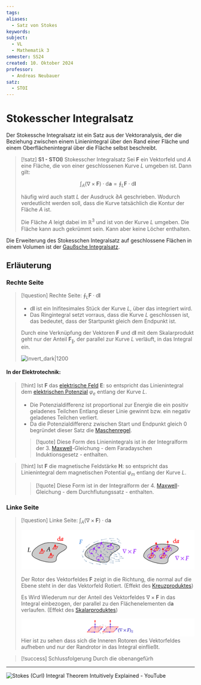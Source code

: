 ```yaml
---
tags: 
aliases:
  - Satz von Stokes
keywords: 
subject:
  - VL
  - Mathematik 3
semester: SS24
created: 10. Oktober 2024
professor:
  - Andreas Neubauer
satz:
  - STOI
---
```

 

# Stokesscher Integralsatz

Der Stokessche Integralsatz ist ein Satz aus der Vektoranalysis, der die Beziehung zwischen einem Linienintegral über den Rand einer Fläche und einem Oberflächenintegral über die Fläche selbst beschreibt.

> [!satz] **S1 - STOI)** Stokesscher Integralsatz
> Sei $\boldsymbol{F}$ ein Vektorfeld und $A$ eine Fläche, die von einer geschlossenen Kurve $L$ umgeben ist. Dann gilt:
> 
> $$\int_{A}(\nabla \times \boldsymbol{F}) \cdot \mathrm{d} \boldsymbol{a}=\oint_L \boldsymbol{F} \cdot \mathrm{d} \boldsymbol{l}$$
> 
> häufig wird auch statt $L$ der Ausdruck $\partial A$ geschrieben. Wodurch verdeutlicht werden soll, dass die Kurve tatsächlich die Kontur der Fläche $A$ ist.
> 
> Die Fläche $A$ leigt dabei im $\mathbb{R}^{3}$ und ist von der Kurve $L$ umgeben. Die Fläche kann auch gekrümmt sein. Kann aber keine Löcher enthalten.



Die Erweiterung des Stokesschen Integralsatz auf geschlossene Flächen in einem Volumen ist der [Gaußsche Integralsatz](Analysis/Gaußscher%20Integralsatz.md).

## Erläuterung

### Rechte Seite

> [!question] Rechte Seite: $\oint_{L} \boldsymbol{F}\cdot \mathrm{d}\boldsymbol{l}$
> 
> - $\mathrm{d} \boldsymbol{l}$ ist ein Inifitesimales Stück der Kurve $L$, über das integriert wird.
> - Das Ringintegral setzt vorraus, dass die Kurve $L$ geschlossen ist, das bedeutet, dass der Startpunkt gleich dem Endpunkt ist.
> 
> Durch eine Verknüpfung der Vektoren $\boldsymbol{F}$ und $\mathrm{d} \boldsymbol{l}$ mit dem Skalarprodukt geht nur der Anteil $\boldsymbol{F}_{\|}$, der parallel zur Kurve $L$ verläuft, in das Integral ein.
> 
> ![invert_dark|1200](../assets/StokesRechteSeite.svg)
> 

#### In der Elektrotechnik:

> [!hint] Ist $\boldsymbol{F}$ das [elektrische Feld](../Elektrotechnik/Elektrisches%20Feld.md) $\boldsymbol{E}$:
> so entspricht das Linienintegral dem [elektrischen Potenzial](../Elektrotechnik/elektrische%20Spannung.md) $\varphi_{e}$ entlang der Kurve $L$.
>
> - Die Potenzialdifferenz ist proportional zur Energie die ein positiv geladenes Teilchen Entlang dieser Linie gewinnt bzw. ein negativ geladenes Teilchen verliert.
> - Da die Potenzialdifferenz zwischen Start und Endpunkt gleich $0$ begründet dieser Satz die [Maschenregel](../Elektrotechnik/Kirchhoffsche%20Regeln.md).
> 
> > [!quote] Diese Form des Linienintegrals ist in der Integralform der 3. [Maxwell](../Elektrotechnik/Maxwell.md)-Gleichung - dem Faradayschen Induktionsgesetz - enthalten.
> 

> [!hint] Ist $\boldsymbol{F}$ die magnetische Feldstärke $\boldsymbol{H}$:
> so entspricht das Linienintegral dem magnetischen Potential $\varphi_{m}$ entlang der Kurve $L$.
> > [!quote] Diese Form ist in der Integralform der 4. [Maxwell](../Elektrotechnik/Maxwell.md)-Gleichung - dem Durchflutungssatz - enthalten.

### Linke Seite

> [!question] Linke Seite: $\int_{A}(\nabla \times \boldsymbol{F}) \cdot \mathrm{d} \boldsymbol{a}$
> 
> ![invert_dark](../assets/StokesLinkeSeite.png)
> 
> Der Rotor des Vektorfeldes $\boldsymbol{F}$ zeigt in die Richtung, die normal auf die Ebene steht in der das Vektorfeld Rotiert. (Effekt des [Kreuzproduktes](Algebra/Kreuzprodukt.md))
> 
> Es Wird Wiederum nur der Anteil des Vektorfeldes $\nabla \times \boldsymbol{F}$ in das Integral einbezogen, der parallel zu den Flächenelementen $\mathrm{d}\boldsymbol{a}$ verlaufen. (Effekt des [Skalarproduktes](Algebra/Skalarprodukt.md)) 
> 
> ![invert_dark](../assets/Rot.png)
> Hier ist zu sehen dass sich die Inneren Rotoren des Vektorfeldes aufheben und nur der Randrotor in das Integral einfließt.

> [!success] Schlussfolgerung
> Durch die obenangefürh

---

![Stokes (Curl) Integral Theorem Intuitively Explained - YouTube](https://www.youtube.com/watch?v=gem7PlWezIY)